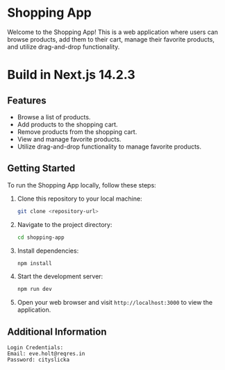 # Shopping App

Welcome to the Shopping App! This is a web application where users can browse products, add them to their cart, manage their favorite products, and utilize drag-and-drop functionality.

# Build in Next.js 14.2.3

## Features

- Browse a list of products.
- Add products to the shopping cart.
- Remove products from the shopping cart.
- View and manage favorite products.
- Utilize drag-and-drop functionality to manage favorite products.

## Getting Started

To run the Shopping App locally, follow these steps:

1. Clone this repository to your local machine:

    ```bash
    git clone <repository-url>
    ```

2. Navigate to the project directory:

    ```bash
    cd shopping-app
    ```

3. Install dependencies:

    ```bash
    npm install
    ```

4. Start the development server:

    ```bash
    npm run dev
    ```

5. Open your web browser and visit `http://localhost:3000` to view the application.


## Additional Information
    Login Credentials:
    Email: eve.holt@reqres.in
    Password: cityslicka
